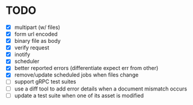 # TODO

- [x] multipart (w/ files)
- [x] form url encoded
- [x] binary file as body
- [x] verify request
- [x] inotify
- [x] scheduler
- [x] better reported errors (differentiate expect err from other)
- [x] remove/update scheduled jobs when files change
- [ ] support gRPC test suites
- [ ] use a diff tool to add error details when a document mismatch occurs
- [ ] update a test suite when one of its asset is modified
